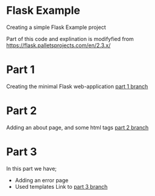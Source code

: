 # Flask Example
Creating a simple Flask Example project

Part of this code and explination is modifyfied from https://flask.palletsprojects.com/en/2.3.x/

# Part 1
Creating the minimal Flask web-application [part 1 branch](https://github.com/stealthness/flask-example/tree/part1-minimal-application)

# Part 2
Adding an about page, and some html tags [part 2 branch](https://github.com/stealthness/flask-example/tree/part2-minimal-application)

# Part 3
In this part we have;
- Adding an error page
- Used templates 
Link to [part 3 branch](https://github.com/stealthness/flask-example/tree/part3-basic-template-application)
